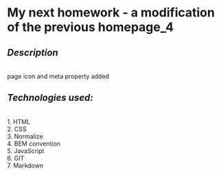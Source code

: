 # My next homework - a modification of the previous homepage_4
## *Description*
<br>page icon and meta property added
## *Technologies used:*
<br>1. HTML
<br>2. CSS
<br>3. Normalize
<br>4. BEM convention
<br>5. JavaScript
<br>6. GIT
<br>7. Markdown
